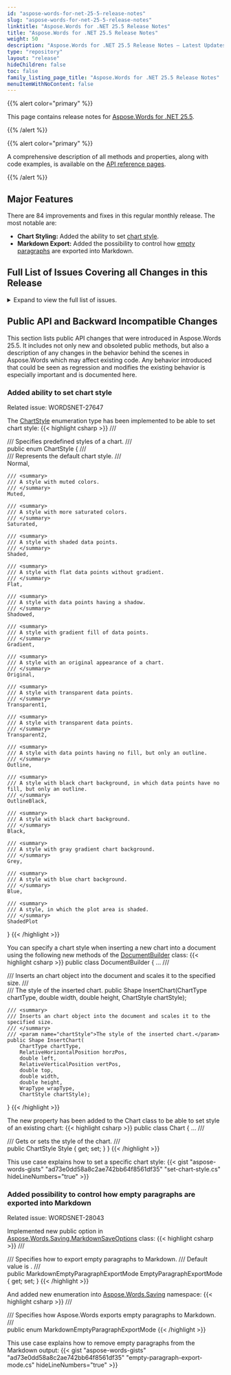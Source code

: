 ```yaml
---
id: "aspose-words-for-net-25-5-release-notes"
slug: "aspose-words-for-net-25-5-release-notes"
linktitle: "Aspose.Words for .NET 25.5 Release Notes"
title: "Aspose.Words for .NET 25.5 Release Notes"
weight: 50
description: "Aspose.Words for .NET 25.5 Release Notes – Latest Updates and Fixes in May 2025"
type: "repository"
layout: "release"
hideChildren: false
toc: false
family_listing_page_title: "Aspose.Words for .NET 25.5 Release Notes"
menuItemWithNoContent: false
---
```


{{% alert color="primary" %}}

This page contains release notes for [Aspose.Words for .NET 25.5](https://www.nuget.org/packages/Aspose.Words/25.5.0).

{{% /alert %}}


{{% alert color="primary" %}}

A comprehensive description of all methods and properties, along with code examples, is available on the [API reference pages](https://reference.aspose.com/words/net/).

{{% /alert %}}

## Major Features

There are 84 improvements and fixes in this regular monthly release. The most notable are:

- **Chart Styling:** Added the ability to set [chart style](https://reference.aspose.com/words/net/aspose.words.drawing.charts/chartstyle/).
- **Markdown Export:** Added the possibility to control how [empty paragraphs](https://reference.aspose.com/words/net/aspose.words.saving/markdownemptyparagraphexportmode/) are exported into Markdown.
 
## Full List of Issues Covering all Changes in this Release

<details>
<summary>Expand to view the full list of issues.</summary>

|Key|Summary|Category|
| :- | :- | :- |
|WORDSNET-28134|Consider providing an option to insert line break after every 76 characters in the base64 image representation|New Feature
|WORDSNET-27647|Add an ability to set chart style|New Feature
|WORDSNET-28124|Consider marking text box content with textbox tag|New Feature
|WORDSNET-28109|Support of rendering Waterfall ChartEx|New Feature
|WORDSNET-28034|Support MSO properties during import paragraphs|New Feature
|WORDSNET-28200|Remove Microsoft.Win32.Registry dependency for .NET 6 and latter |Enhancement
|WORDSNET-28061|Default setting for ChartEx|Enhancement
|WORDSNET-24870|Support MSO properties during import text|Enhancement
|WORDSNET-28063|Allow using images as an input in LowCode classes|Enhancement
|WORDSNET-9979|Provide PdfSaveOptions.EnableHTTPCompression in API|Bug
|WORDSNET-2231|Consider adding PdfOption.Linearization property|Bug
|WORDSNET-22099|Allow to Create PDF File with "Fast Web View" Set to Yes|Bug
|WORDSNET-21066|Linearization Property in PdfSaveOptions Class|Bug
|WORDSNET-27606|Page numbers in INDEX are incorrect if call update field once|Bug
|WORDSNET-27595|Page numbers in INDEX field are incorrect|Bug
|WORDSNET-27936|REF field value is not shown after updating fields|Bug
|WORDSNET-28089|Aspose.Words doesn't write w:clear on page break w:br elements in DOCX documents|Bug
|WORDSNET-28007|MS Word doesn't write w:equa Width attribute for w:cols element|Bug
|WORDSNET-28084|The output SVG document contains double id attribute in g element|Bug
|WORDSNET-27485|Improve text block detection upon importing PDF|Bug
|WORDSNET-28043|DOC to MD: Redundant empty lines in the output|Bug
|WORDSNET-28198|Background in WMF is rendered improperly|Bug
|WORDSNET-28181|Redundant font cloning|Bug
|WORDSNET-28099|Number of revision returned by Aspose.Words does not match MS Word|Bug
|WORDSNET-28098|Revision number returned by Aspose.Words does not match MS Word output|Bug
|WORDSNET-28097|Number of revision is incorrect|Bug
|WORDSNET-28096|Revision returned by Aspose.Words not match Word|Bug
|WORDSNET-28094|Aspose.Words returns number of revision which does not match MS Word|Bug
|WORDSNET-28093|Looks like revision count does not match the count provided by MS Word|Bug
|WORDSNET-27847|Wrong layout when converting particular RTF to PDF|Bug
|WORDSNET-28047|ArgumentOutOfRangeException when using regex replacing inside Run|Bug
|WORDSNET-28180|OcrException in the 'Aspose.Words.Pdf2Word.dll' |Bug
|WORDSNET-28177|Text wrapping around floaters is incorrect when text contains NoBreakHyphen |Bug
|WORDSNET-28157|Line break differs between DOCX and PDF|Bug
|WORDSNET-28191|StackOverflowException is thrown upon loading PDF document|Bug
|WORDSNET-28104|References are missing in TOC page reference when export to Markdown|Bug
|WORDSNET-27878|Multi-level category labels are rendered improperly|Bug
|WORDSNET-28062|NullReferenceException when converting 2nd page of input DOCS to fixed-HTML|Bug
|WORDSNET-27818|LINQ Reporting Engine - Performance issue on a large document|Bug
|WORDSNET-28006|Implement better support for br HTML element|Bug
|WORDSNET-27997|Implement import of page breaks|Bug
|WORDSNET-28050|Trailing br elements are imported incorrectly from MsoHtml|Bug
|WORDSNET-28005|Implement import of breaks into correct paragraph|Bug
|WORDSNET-28045|Break elements are imported incorrectly from MsoHtml|Bug
|WORDSNET-27747|Add support for loading of native lists with more than 9 levels|Bug
|WORDSNET-28207|Text position is incorrect after rendering |Bug
|WORDSNET-28056|List numbering differs from MS Word's result|Bug
|WORDSNET-28107|Importing of the lists differs from MS Word's result|Bug
|WORDSNET-28106|Aspose.Words imports lists not like MS Word does|Bug
|WORDSNET-28105|List item importing looks different then from MS Word's result|Bug
|WORDSNET-28076|List importing differs from MS Word's result|Bug
|WORDSNET-28055|List item formatting differs from MS Word's result|Bug
|WORDSNET-28176|When rendering a cloned APS tree, glyphs with the same font are not merged|Bug
|WORDSNET-28174|Add support for the "mso-outline-level" property of MsoHtml documents|Bug
|WORDSNET-28165|Apply 'w:hint="default"' when loading 'font-family' into a character style formatting from MsoHtml|Bug
|WORDSNET-28167|Add support for the "mso-no-proof" property when loading MsoHtml|Bug
|WORDSNET-28139|Add support for the "supportLineBreakNewLine" HTML contitional expression feature when loading MsoHtml|Bug
|WORDSNET-28137|Font formatting is not applied to BR elements with the "page-break-before:always" style loaded from MsoHtml|Bug
|WORDSNET-28151|Aliases of built-in styles are imported incorrectly from MsoHtml|Bug
|WORDSNET-28150|Linked built-in styles are imported incorrectly from MsoHtml|Bug
|WORDSNET-26498|Justification is incorrect after rendering|Bug
|WORDSNET-28127|RTL text position is incorrect after rendering|Bug
|WORDSNET-28065|Number of revision returned by Aspose.Words does not match MS Word|Bug
|WORDSNET-24803|Wrapping in OfficeMath is incorrect after rendering|Bug
|WORDSNET-28117|Compare result does not match MS Word output|Bug
|WORDSNET-28112|Bookmark is lost after comparing documents|Bug
|WORDSNET-28054|Excessive rotations are caused by rendering textboxes inside table cells with rotated content|Bug
|WORDSNET-28078|br element with "clear" attribute is not imported as a text wrapping line break from MsoHtml|Bug
|WORDSNET-27968|Field code is rendered in the output|Bug
|WORDSNET-16892|Processing floater table before stretcher line in 2013 mode|Bug
|WORDSNET-19388|Page with Picture missing after Aspose.Words convert to PDF|Bug
|WORDSNET-27913|Image is lost in output|Bug
|WORDSNET-27026|Suppress extra line spacing the way WordPerfect 5.x does - incorrect line heights on conversion to PDF|Bug
|WORDSNET-28113|Content is invisible after rendering|Bug
|WORDSNET-28087|Hide properties for ImageWatermarkOptions and TextWatermarkOptions for WatermarkerContext|Bug
|WORDSNET-27990|DOCX to PDF: Charts description is not rendered correctly |Bug
|WORDSNET-28088|Missed comments for Processor.To(List<Stream>, SaveOptions)|Bug
|WORDSNET-28064|FileCorruptedException is thrown upon loading DOCX document|Bug
|WORDSNET-28067|Content in SVG is lost|Bug
|WORDSNET-28184|InvalidOperationException is thrown when json value contains decimal dot|Bug
|WORDSNET-28030|HTML to PDF row height increased|Bug
|WORDSNET-25990|NullReferenceException is thrown upon calling UpdateFields|Bug
|WORDSNET-27781|Improve loading of style formatting when 'mso-style-name' references a built-in style|Bug
|WORDSNET-25988|NullReferenceException is thrown upon updating field in the document|Bug
</details>

## Public API and Backward Incompatible Changes

This section lists public API changes that were introduced in Aspose.Words 25.5. It includes not only new and obsoleted public methods, but also a description of any changes in the behavior behind the scenes in Aspose.Words which may affect existing code. Any behavior introduced that could be seen as regression and modifies the existing behavior is especially important and is documented here.

### Added ability to set chart style

Related issue: WORDSNET-27647

The [ChartStyle](https://reference.aspose.com/words/net/aspose.words.drawing.charts/chartstyle/) enumeration type has been implemented to be able to set chart style:
{{< highlight csharp >}}
/// <summary>
/// Specifies predefined styles of a chart.
/// </summary>
public enum ChartStyle
{
    /// <summary>
    /// Represents the default chart style.
    /// </summary>
    Normal,

    /// <summary>
    /// A style with muted colors.
    /// </summary>
    Muted,

    /// <summary>
    /// A style with more saturated colors.
    /// </summary>
    Saturated,

    /// <summary>
    /// A style with shaded data points.
    /// </summary>
    Shaded,

    /// <summary>
    /// A style with flat data points without gradient.
    /// </summary>
    Flat,

    /// <summary>
    /// A style with data points having a shadow.
    /// </summary>
    Shadowed,

    /// <summary>
    /// A style with gradient fill of data points.
    /// </summary>
    Gradient,

    /// <summary>
    /// A style with an original appearance of a chart.
    /// </summary>
    Original,

    /// <summary>
    /// A style with transparent data points.
    /// </summary>
    Transparent1,

    /// <summary>
    /// A style with transparent data points.
    /// </summary>
    Transparent2,

    /// <summary>
    /// A style with data points having no fill, but only an outline.
    /// </summary>
    Outline,

    /// <summary>
    /// A style with black chart background, in which data points have no fill, but only an outline.
    /// </summary>
    OutlineBlack,

    /// <summary>
    /// A style with black chart background.
    /// </summary>
    Black,

    /// <summary>
    /// A style with gray gradient chart background.
    /// </summary>
    Grey,

    /// <summary>
    /// A style with blue chart background.
    /// </summary>
    Blue,

    /// <summary>
    /// A style, in which the plot area is shaded.
    /// </summary>
    ShadedPlot
}
{{< /highlight >}}

You can specify a chart style when inserting a new chart into a document using the following new methods of the [DocumentBuilder](https://reference.aspose.com/words/net/aspose.words/documentbuilder/) class:
{{< highlight csharp >}}
public class DocumentBuilder
{
    ...
    /// <summary>
    /// Inserts an chart object into the document and scales it to the specified size.
    /// </summary>
    /// <param name="chartStyle">The style of the inserted chart.</param>
    public Shape InsertChart(ChartType chartType, double width, double height, ChartStyle chartStyle);

    /// <summary>
    /// Inserts an chart object into the document and scales it to the specified size.
    /// </summary>
    /// <param name="chartStyle">The style of the inserted chart.</param>
    public Shape InsertChart(
        ChartType chartType,
        RelativeHorizontalPosition horzPos,
        double left,
        RelativeVerticalPosition vertPos,
        double top,
        double width,
        double height,
        WrapType wrapType,
        ChartStyle chartStyle);
}
{{< /highlight >}}

The new property has been added to the Chart class to be able to set style of an existing chart:
{{< highlight csharp >}}
public class Chart
{
    ...
    /// <summary>
    /// Gets or sets the style of the chart.
    /// </summary>
    public ChartStyle Style { get; set; }
}
{{< /highlight >}}

This use case explains how to set a specific chart style:
{{< gist "aspose-words-gists" "ad73e0dd58a8c2ae742bb64f8561df35" "set-chart-style.cs" hideLineNumbers="true" >}}

### Added possibility to control how empty paragraphs are exported into Markdown

Related issue: WORDSNET-28043

Implemented new public option in [Aspose.Words.Saving.MarkdownSaveOptions](https://reference.aspose.com/words/net/aspose.words.saving/markdownsaveoptions/markdownsaveoptions/) class:
{{< highlight csharp >}}
/// <summary>
/// Specifies how to export empty paragraphs to Markdown.
/// Default value is <see cref="MarkdownEmptyParagraphExportMode.EmptyLine"/>.
/// </summary>
public MarkdownEmptyParagraphExportMode EmptyParagraphExportMode { get; set; }
{{< /highlight >}}

And added new enumeration into [Aspose.Words.Saving](https://reference.aspose.com/words/net/aspose.words.saving/) namespace:
{{< highlight csharp >}}
/// <summary>
/// Specifies how Aspose.Words exports empty paragraphs to Markdown.
/// </summary>
public enum MarkdownEmptyParagraphExportMode
{{< /highlight >}}

This use case explains how to remove empty paragraphs from the Markdown output:
{{< gist "aspose-words-gists" "ad73e0dd58a8c2ae742bb64f8561df35" "empty-paragraph-export-mode.cs" hideLineNumbers="true" >}}
